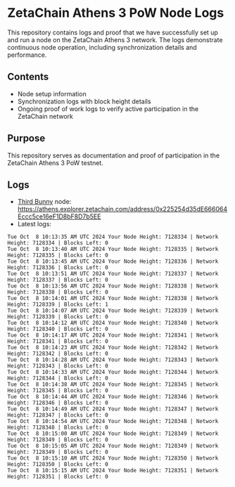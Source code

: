 # ZetaChain Athens 3 PoW Node Logs
This repository contains logs and proof that we have successfully set up and run a node on the ZetaChain Athens 3 network. The logs demonstrate continuous node operation, including synchronization details and performance.

## Contents
- Node setup information
- Synchronization logs with block height details
- Ongoing proof of work logs to verify active participation in the ZetaChain network

## Purpose
This repository serves as documentation and proof of participation in the ZetaChain Athens 3 PoW testnet.

## Logs

- [Third Bunny](https://thirdbunny.xyz/) node: https://athens.explorer.zetachain.com/address/0x225254d35dE666064Eccc5ce16eF1D8bF8D7b5EE
- Latest logs:
```
Tue Oct  8 10:13:35 AM UTC 2024 Your Node Height: 7128334 | Network Height: 7128334 | Blocks Left: 0
Tue Oct  8 10:13:40 AM UTC 2024 Your Node Height: 7128335 | Network Height: 7128335 | Blocks Left: 0
Tue Oct  8 10:13:45 AM UTC 2024 Your Node Height: 7128336 | Network Height: 7128336 | Blocks Left: 0
Tue Oct  8 10:13:51 AM UTC 2024 Your Node Height: 7128337 | Network Height: 7128337 | Blocks Left: 0
Tue Oct  8 10:13:56 AM UTC 2024 Your Node Height: 7128338 | Network Height: 7128338 | Blocks Left: 0
Tue Oct  8 10:14:01 AM UTC 2024 Your Node Height: 7128338 | Network Height: 7128339 | Blocks Left: 1
Tue Oct  8 10:14:07 AM UTC 2024 Your Node Height: 7128339 | Network Height: 7128339 | Blocks Left: 0
Tue Oct  8 10:14:12 AM UTC 2024 Your Node Height: 7128340 | Network Height: 7128340 | Blocks Left: 0
Tue Oct  8 10:14:17 AM UTC 2024 Your Node Height: 7128341 | Network Height: 7128341 | Blocks Left: 0
Tue Oct  8 10:14:23 AM UTC 2024 Your Node Height: 7128342 | Network Height: 7128342 | Blocks Left: 0
Tue Oct  8 10:14:28 AM UTC 2024 Your Node Height: 7128343 | Network Height: 7128343 | Blocks Left: 0
Tue Oct  8 10:14:33 AM UTC 2024 Your Node Height: 7128344 | Network Height: 7128344 | Blocks Left: 0
Tue Oct  8 10:14:38 AM UTC 2024 Your Node Height: 7128345 | Network Height: 7128345 | Blocks Left: 0
Tue Oct  8 10:14:44 AM UTC 2024 Your Node Height: 7128346 | Network Height: 7128346 | Blocks Left: 0
Tue Oct  8 10:14:49 AM UTC 2024 Your Node Height: 7128347 | Network Height: 7128347 | Blocks Left: 0
Tue Oct  8 10:14:54 AM UTC 2024 Your Node Height: 7128348 | Network Height: 7128348 | Blocks Left: 0
Tue Oct  8 10:15:00 AM UTC 2024 Your Node Height: 7128349 | Network Height: 7128349 | Blocks Left: 0
Tue Oct  8 10:15:05 AM UTC 2024 Your Node Height: 7128349 | Network Height: 7128349 | Blocks Left: 0
Tue Oct  8 10:15:10 AM UTC 2024 Your Node Height: 7128350 | Network Height: 7128350 | Blocks Left: 0
Tue Oct  8 10:15:15 AM UTC 2024 Your Node Height: 7128351 | Network Height: 7128351 | Blocks Left: 0
```

